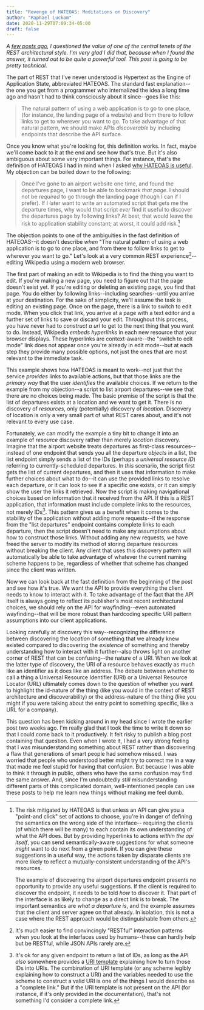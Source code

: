 ```yaml
---
title: "Revenge of HATEOAS: Meditations on Discovery"
author: "Raphael Luckom"
date: 2020-11-29T07:09:34-05:00
draft: false
---
```


*A [few posts ago](https://www.raphaelluckom.com/posts/internet_history_002.html), I questioned the value
of one of the central tenets of the REST architectural style. I'm very glad I did that, because when I
found the answer, it turned out to be quite a powerful tool. This post is going to be pretty technical.*

The part of REST that I've never understood is Hypertext as the Engine of Application State, abbreviated HATEOAS.
The standard fast explanation--the one you get from a programmer who internalized the idea 
a long time ago and hasn't had to think consciously about it since--goes like this:

> The natural pattern of using a web application is to go to one place,  (for instance, the landing page of a website)
> and from there to follow links to get to wherever you want to go. To take advantage of that natural pattern, 
> we should make APIs _discoverable_ by including endpoints that describe the API surface.

Once you know what you're looking for, this definition works. In fact, maybe we'll come back to it at the end
and see how that's true. But it's also ambiguous about some very important things. For instance, that's the 
definition of HATEOAS I had in mind when I asked [why HATEOAS is useful](https://www.raphaelluckom.com/posts/internet_history_002.html#fn:5).
My objection can be boiled down to the following: 

> Once I've gone to an airport website one time, and found the departures page, I want to be able 
> to bookmark _that page_. I should not be _required_ to go through the landing page (though I can if I prefer).
> If I later want to write an automated script that gets me the departure times, why would that script
> _ever_ find it useful to discover the departures page by following links? At best, that would leave
> the risk to application stability constant; at worst, it could add risk.[^1]

The objection points to one of the ambiguities in the fast definition of HATEOAS--it doesn't describe
_when_ "The natural pattern of using a web application is to go to one place, and from there to follow links to get to wherever you want to go."
Let's look at a very common REST experience[^2]--editing Wikipedia using a modern web browser.

The first part of making an edit to Wikipedia is to find the thing you want to edit. If you're making a new page,
you need to figure out that the page doesn't exist yet. If you're editing or deleting an existing page, you find that page.
You do either by following links--including searches--until you arrive at your destination. For the sake of
simplicity, we'll assume the task is editing an existing page. Once on the page, there is a link to switch to edit
mode. When you click that link, you arrive at a page with a text editor and a further set of links to save or discard your edit.
Throughout this process, you have never had to _construct a url_ to get to the next thing that you want
to do. Instead, Wikipedia _embeds hyperlinks_ in each new resource that your browser displays. These hyperlinks
are context-aware--the "switch to edit mode" link does not appear once you're already in edit mode--but at each
step they provide many possible options, not just the ones that are most relevant to the immediate task.

This example shows how HATEOAS is meant to work--not just that the service _provides_ links to available
actions, but that those links are the _primary way_ that the user _identifies_ the available choices. If we
return to the example from my objection--a script to list airport departures--we see that there are no choices
being made. The basic premise of the script is that the list of departures exists at a location and we want to get it.
There is no discovery of _resources_, only (potentially) discovery of _location_. Discovery of location is
only a very small part of what REST cares about, and it's not relevant to every use case.

Fortunately, we can modify the example a tiny bit to change it into an example of _resource_ discovery rather than merely _location_ discovery. Imagine that the
airport website treats departures as first-class resources--instead of one endpoint that sends you all the
departure _objects_ in a list, the list endpoint simply sends a list of the IDs (perhaps a _universal resource ID_)
referring to currently-scheduled departures. In _this_ scenario, the script first gets the list
of current departures, and then it uses that information to make further choices about what to do--it can use
the provided links to resolve each departure, or it can look to see if a specific one exists, or it can
simply show the user the links it retrieved. Now the script is making navigational choices based on information that it
received from the API. If this is a REST application, that information must include complete links to the
resources, not merely IDs[^3]. This pattern gives us a benefit when it comes to the stability of the application
without adding more requests--if the response from the "list departures" endpoint contains complete links to each departure,
then the script doesn't need to make any assumptions about how to construct those links. Without adding any
new requests, we have freed the server to modify its method of storing departure resources without breaking
the client. Any client that uses this discovery pattern will automatically be able to take advantage
of whatever the current naming scheme happens to be, regardless of whether that scheme has changed since
the client was written.

Now we can look back at the fast definition from the beginning of the post and see how it's true. We want the API
to provide everything the client needs to know to interact with it. To take advantage of the fact that the API
itself is always going to reflect its publisher's most recent architectural choices, we should rely on the API
for wayfinding--even automated wayfinding--that will be more robust than hardcoding specific URI pattern
assumptions into our client applications.

Looking carefully at discovery this way--recognizing the difference between discovering the _location_ of
something that we already knew existed compared to discovering the _existence_ of something and thereby understanding
how to interact with it further--also throws light on another corner of REST that can be confusing--the
nature of a URI. When we look at the latter type of discovery, the URI of a resource behaves exactly as much
like an identifier as it does like an address. The debate between whether to call a thing a Universal Resource
Identifier (URI) or a Universal Resource Locator (URL) ultimately comes down to the question of whether
you want to highlight the id-nature of the thing (like you would in the context of REST architecture and discoverability)
or the address-nature of the thing (like you might if you were talking about the entry point to something
specific, like a URL for a company).

This question has been kicking around in my head since I wrote the earlier post two weeks ago. I'm really glad
that I took the time to write it down so that I could come back to it productively. It felt risky to publish a blog
post containing that question. Even when I wrote it, I had a very strong feeling that I was misunderstanding something about REST
rather than discovering a flaw that generations of smart people had somehow missed. I was worried that people
who understood better might try to correct me in a way that made me feel stupid for having that confusion.
But because I was able to think it through in public, others who have the same confusion may find the same answer. And,
since I'm undoubtedly _still_ misunderstanding different parts of this complicated domain, well-intentioned
people can use these posts to help me learn new things without making me feel dumb.

[^1]: The risk mitigated by HATEOAS is that unless an API can give you a "point-and click" set of
      actions to choose, you're in danger of defining the semantics on the wrong side of the interface--
      requiring the clients (of which there will be many) to each contain its own understanding
      of what the API does. But by providing hyperlinks to actions _within the api itself_, you
      can send semantically-aware suggestions for what someone _might_ want to do next from a given point.
      If you can give these suggestions in a useful way, the actions taken by disparate clients are more
      likely to reflect a mutually-consistent understanding of the API's resources.

      The example of discovering the airport departures endpoint presents no opportunity to provide
      any useful suggestions. If the client is required to discover the endpoint, it needs to be told
      _how_ to discover it. That part of the interface is as likely to change as a direct link is to break.
      The important semantics are _what a departure is_, and the example assumes that the client and server
      agree on that already. In isolation, this is not a case where the REST approach would be distinguishable from others.

[^2]: It's much easier to find convincingly "RESTful" interaction patterns when you look at the interfaces
      used by humans--these can hardly help but be RESTful, while JSON APIs rarely are.

[^3]: It's ok for any given endpoint to return a list of IDs, as long as the API _also_ somewhere provides a [URI template](https://tools.ietf.org/html/rfc6570) 
      explaining how to turn those IDs into URIs. The combination of URI template (or any scheme legibly explaining
      how to construct a URI) and the variables needed to use the scheme to construct a valid URI is one of the
      things I would describe as a "complete link." But if the URI template is not present on the API (for instance, if it's
      only provided in the documentation), that's not something I'd consider a complete link.

